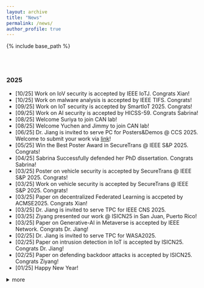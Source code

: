 ```yaml
---
layout: archive
title: "News"
permalink: /news/
author_profile: true
---
```


{% include base_path %}

<br/>
<br/>


### 2025
<!-- 
- [03/25] Happy to serve on NSF Panel (SaTC)
- [05/25] Happy to serve on DoE Panel
- [06/25] Happy to serve on NSF Panel (Epsore)
-->
- [10/25] Work on IoV security is accepted by IEEE IoTJ. Congrats Xian!
- [10/25] Work on malware analysis is accepted by IEEE TIFS. Congrats!
- [09/25] Work on IoT security is accepted by SmartIoT 2025. Congrats!
- [09/25] Work on AI security is accepted by HICSS-59. Congrats Sabrina!
- [08/25] Welcome Suriya to join CAN lab!
- [08/25] Welcome Yuchen and Jimmy to join CAN lab!
- [06/25] Dr. Jiang is invited to serve PC for Posters&Demos @ CCS 2025. Welcome to submit your work via [link](https://www.sigsac.org/ccs/CCS2025/call-for-posters-and-demos/)!
- [05/25] Win the Best Poster Award in SecureTrans @ IEEE S&P 2025. Congrats!
- [04/25] Sabrina Successfully defended her PhD dissertation. Congrats Sabrina!
- [03/25] Poster on vehicle security is accepted by SecureTrans @ IEEE S&P 2025. Congrats!  
- [03/25] Work on vehicle security is accepted by SecureTrans @ IEEE S&P 2025. Congrats!  
- [03/25] Paper on decentralized Federated Learning is accpeted by ACMSE2025. Congrats Xian!
- [03/25] Dr. Jiang is invited to serve TPC for IEEE CNS 2025.
- [03/25] Ziyang presented our work @ ISICN25 in San Juan, Puerto Rico!
- [03/25] Paper on Generative-AI in Metaverse is accepted by IEEE Network. Congrats Dr. Jiang!
- [02/25] Dr. Jiang is invited to serve TPC for WASA2025.
- [02/25] Paper on intrusion detection in IoT is accepted by ISICN25. Congrats Dr. Jiang! 
- [02/25] Paper on defending backdoor attacks is accepted by ISICN25. Congrats Ziyang!
- [01/25] Happy New Year!
<!-- - [01/25] Dr.Jiang attended NSF NeTS early-career PI meetings.-->


<details>
  <summary>more</summary>

<b>2024</b>
<ul>
  <li>[12/24] Dr. Jiang delivered an invited research talk "AI-driven Misbehavior Detection in IoV" @ SVCSI.</li>
  <li>[10/24] Our paper "DynaDetect2.0: Improving Detection Accuracy of Data Poisoning Attacks" is awarded the "Overall Best Paper" in IEEE CARS 2024! Congrats Sabrina and all our co-authors!</li>
  <li>[09/24] Dr. Jiang will serve as TP Co-chair for <a href="https://www.isicn.org/2025/">ISICN2025</a>. Welcome to submit your work!</li>
  <li>[09/24] Our work "DynaDetect2.0: Improving Detection Accuracy of Data Poisoning Attacks" is accepted by IEEE CARS 2024. Congrats Sabrina!</li>
  <li>[08/24] Dr. Jiang delivered a research talk "Security and Privacy in AIoT" in NSF Symposium at UGA!</li>
  <li>[07/24] Our work "Enhancing Malware Classification via Self-Similarity Techniques" is accepted by IEEE Transactions on Information Forensics and Security. Congrats Dr. Jiang!</li>
  <li>[07/24] Our work "Semi-supervised Federated Learning for Misbehavior Detection of BSMs in Vehicular Networks" is accepted by IEEE VTC2024-Fall. Congrats Dr. Jiang!</li>
  <li>[MM/24] Happy to serve on NSF panel.</li>
  <li>[MM/24] Happy to serve on DOE panel.</li>
  <li>[MM/24] Happy to serve on NSF panel.</li>
  <li>[05/24] Our work "Leveraging Explainable AI for Actionable Insights in IoT Intrusion Detection" is accepted by conference SoSE 2024. Congrats Dr. Jiang!</li>
  <li>[05/24] Dr. Jiang attended NSF SaTC Aspiring PI Workshop in Chicago.</li>
  <li>[04/24] Dr. Jiang attended NSF CISE CAREER workshop in Washington, D.C..</li>
  <li>[03/24] Dr. Jiang is awarded NSF Travel Grant. Thanks NSF!</li>
  <li>[04/24] Dr. Jiang is invited to serve as guest editor for the journal Electronics, Special Issue <a href="https://www.mdpi.com/journal/electronics/special_issues/5MJHAE8NUK">Challenges and Opportunities in Internet of Vehicles</a>. Welcome to sumit your work!</li>
  <li>[MM/24] Happy to serve on NSF panel.</li>
  <li>[03/24] Dr.Jiang received 2024 ISICN Outstanding Service Award.</li>
  <li>[03/24] Sabrina presented our research outcome DynaDetect in conference ISICN 2024.</li>
  <li>[03/24] Our work "Poster: Machine Learning Based False Position Detection Using Data-to-Image Transformation" is accepted by IEEE MOST 2024. Congrats Xian!</li>
  <li>[01/24] Our paper "Detecting Data Poisoning Attacks with Dynamic KNN" is accepted by ISICN 2024! Congrats Sabrina!</li>
  <li>[01/24] Our summer undergraduate research project is funded by SURGG grant (this project is collabrated with Dr. Yi Hua frorm Dept of Biomedical Engineering). Thanks ORSP@UM!</li>
</ul>

  <b>2023</b>

  <ul>
    <li>[10/23] Congratulations Sabrina on winning the Three Minute Thesis (3MT) competition!</li>
    <li>[08/23] Welcome Shreyasi to join CAN lab!</li>
    <li>[08/23] Welcome Ziyang to join CAN lab!</li>
    <li>[08/23] Dr. Jiang is awareded Faculty Travel Grant. Thanks ORSP@UM!</li>
    <li>[07/23] Dr. Jiang will serve as Tutorial Co-chair for ISICN 2024.</li>
    <li>[07/23] Our work "Enhanced and Explainable Deep Learning-Based Intrusion Detection in IoT Networks" is accepted by IEEE MILCOM 2024. Congrats Dr. Jiang!</li>
    <li>[06/23] Xian's research is funded by IDS fellowship (12-month). Congrats Xian!</li>
    <li>[06/23] Sabrina's research is funded by IDS fellowship (6-month). Congrats Sabrina!</li>
    <li>[MM/23] Happy to serve on two-day NSF panel.</li>
    <li>[02/23] Our research is funded by IDS grant. Congrats Dr. Jiang!</li>
    <li>[01/23] Welcome Xian to Join CAN lab!</li>
  </ul>

  <b>2022</b>

  <ul>
    <li>[08/22] Welcome Sabrina to join CAN lab!</li>
    <li>[08/22] The CAN lab is founded!</li>
  </ul>

</details>
 


